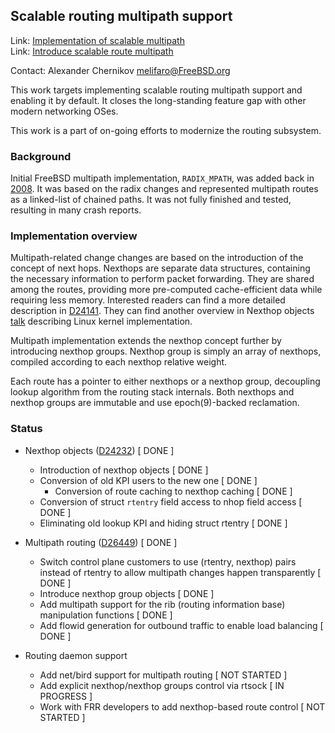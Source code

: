 ## Scalable routing multipath support ##

Link:	 [Implementation of scalable multipath](https://reviews.freebsd.org/D24141#change-ZOjdMqgDgUr7)  
Link:	 [Introduce scalable route multipath](https://reviews.freebsd.org/D26449)

Contact: Alexander Chernikov <melifaro@FreeBSD.org>  

This work targets implementing scalable routing multipath support and enabling it by default.
It closes the long-standing feature gap with other modern networking OSes.

This work is a part of on-going efforts to modernize the routing subsystem.

### Background ###

Initial FreeBSD multipath implementation, `RADIX_MPATH`, was added back in [2008](https://github.com/freebsd/freebsd-legacy/commit/4e8901ea7a04d2d803067647c0641e41494b8868). It was based on the radix changes and represented multipath routes as a linked-list of chained paths. It was not fully finished and tested, resulting in many crash reports. 

### Implementation overview ###

Multipath-related change changes are based on the introduction of the concept of next hops. Nexthops are separate data structures, containing the necessary information to perform packet forwarding. They are shared among the routes, providing more pre-computed cache-efficient data while requiring less memory.
Interested readers can find a more detailed description in [D24141](https://reviews.freebsd.org/D24141). They can find another overview in Nexthop objects [talk](https://linuxplumbersconf.org/event/4/contributions/434/attachments/251/436/nexthop-objects-talk.pdf) describing Linux kernel implementation.

Multipath implementation extends the nexthop concept further by introducing nexthop groups. Nexthop group is simply an array of nexthops, compiled according to each nexthop relative weight.

Each route has a pointer to either nexthops or a nexthop group, decoupling lookup algorithm from the routing stack internals. Both nexthops and nexthop groups are immutable and use epoch(9)-backed reclamation.

### Status ###

  * Nexthop objects ([D24232](https://reviews.freebsd.org/D24232)) [ DONE ]
    * Introduction of nexthop objects [ DONE ]
    * Conversion of old KPI users to the new one [ DONE ]
      * Conversion of route caching to nexthop caching [ DONE ]
    * Conversion of struct `rtentry` field access to nhop field access [ DONE ]
    * Eliminating old lookup KPI and hiding struct rtentry [ DONE ]

  * Multipath routing ([D26449](https://reviews.freebsd.org/D26449)) [ DONE ]
    * Switch control plane customers to use (rtentry, nexthop) pairs instead of rtentry to allow multipath changes happen transparently [ DONE ]
    * Introduce nexthop group objects [ DONE ]
    * Add multipath support for the rib (routing information base) manipulation functions [ DONE ]
    * Add flowid generation for outbound traffic to enable load balancing [ DONE ]

  * Routing daemon support
    * Add net/bird support for multipath routing [ NOT STARTED ]
    * Add explicit nexthop/nexthop groups control via rtsock [ IN PROGRESS ]
    * Work with FRR developers to add nexthop-based route control [ NOT STARTED ]
